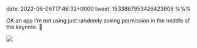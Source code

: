 date: 2022-06-06T17:46:32+0000
tweet: 1533867953426423808
%%%

OK an app I’m not using just randomly asking permission in the middle of the keynote. 🤷

![](FUlkxRtWUAMUqlM.jpg)
